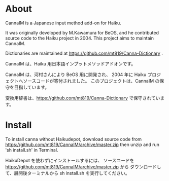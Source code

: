 # About
CannaIM is a Japanese input method add-on for Haiku.

It was originally developed by M.Kawamura for BeOS, and he contributed
source code to the Haiku project in 2004.
This project aims to maintain CannaIM. 

Dictionaries are maintained at https://github.com/mt819/Canna-Dictionary .

CannaIM は、Haiku 用日本語インプットメソッドアドオンです。

CannaIM は、河村さんにより BeOS 用に開発され、
2004 年に Haiku プロジェクトへソースコードが寄付されました。
このプロジェクトは、CannaIM の保守を目指しています。

変換用辞書は、https://github.com/mt819/Canna-Dictionary で保守されています。

# Install
To install canna without Haikudepot, download source code from
https://github.com/mt819/CannaIM/archive/master.zip
then unzip and run 'sh install.sh' in Terminal.

HaikuDepot を使わずにインストールするには、
ソースコードを https://github.com/mt819/CannaIM/archive/master.zip から
ダウンロードして、展開後ターミナルから sh install.sh を実行してください。

